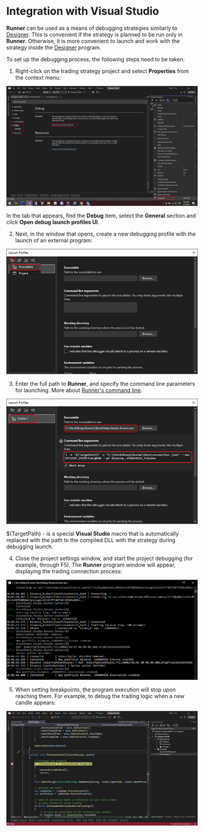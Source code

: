 # Integration with Visual Studio

**Runner** can be used as a means of debugging strategies similarly to [Designer](Designer_Debugging_DLL_using_Visual_Studio.md). This is convenient if the strategy is planned to be run only in **Runner**. Otherwise, it is more convenient to launch and work with the strategy inside the [Designer](Designer.md) program.

To set up the debugging process, the following steps need to be taken:

1. Right-click on the trading strategy project and select **Properties** from the context menu:

![runner_debug_00](../images/runner_debug_00.png)

In the tab that appears, find the **Debug** item, select the **General** section and click **Open debug launch profiles UI**.

2. Next, in the window that opens, create a new debugging profile with the launch of an external program:

![runner_debug_01](../images/runner_debug_01.png)

3. Enter the full path to **Runner**, and specify the command line parameters for launching. More about [Runner's command line](RunnerCommandLine.md).

![runner_debug_02](../images/runner_debug_02.png)

$(TargetPath) - is a special **Visual Studio** macro that is automatically replaced with the path to the compiled DLL with the strategy during debugging launch.

4. Close the project settings window, and start the project debugging (for example, through F5). The **Runner** program window will appear, displaying the trading connection process:

![runner_debug_03](../images/runner_debug_03.png)

5. When setting breakpoints, the program execution will stop upon reaching them. For example, to debug the trading logic when a new candle appears:

![runner_debug_04](../images/runner_debug_04.png)